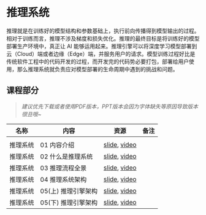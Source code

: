 # 推理系统

推理就是在训练好的模型结构和参数基础上，执行前向传播得到模型输出的过程。相对于训练而言，推理不涉及梯度和损失优化。推理的最终目标是将训练好的模型部署生产环境中，真正让 AI 能够运用起来。推理引擎可以将深度学习模型部署到云（Cloud）端或者边缘（Edge）端，并服务用户的请求。模型训练过程好比是传统软件工程中的代码开发的过程，而开发完的代码势必要打包，部署给用户使用，那么推理系统就负责应对模型部署的生命周期中遇到的挑战和问题。

## 课程部分

> *建议优先下载或者使用PDF版本，PPT版本会因为字体缺失等原因导致版本很丑哦~*

| 名称   | 内容           | 资源                                                                                    | 备注  |
| ---- | ------------ | ------------------------------------------------------------------------------------- | --- |
|      |              |                                                                                       |     |
| 推理系统 | 01 内容介绍      | [slide](./01.introduction.pdf), [video](https://www.bilibili.com/video/BV1J8411K7pj/) |     |
| 推理系统 | 02 什么是推理系统   | [slide](./02.constraints.pdf), [video](https://www.bilibili.com/video/BV1nY4y1f7G5/)  |     |
| 推理系统 | 03 推理流程全景    | [slide](./03.workflow.pdf), [video](https://www.bilibili.com/video/BV1M24y1v7rK/)     |     |
| 推理系统 | 04 推理系统架构    | [slide](./04.system.pdf), [video](https://www.bilibili.com/video/BV1Gv4y1i7Tw/)       |     |
| 推理系统 | 05(上) 推理引擎架构 | [slide](./05.inference.pdf), [video](https://www.bilibili.com/video/BV1Mx4y137Er/)    |     |
| 推理系统 | 05(下) 推理引擎架构 | [slide](./06.architecture.pdf), [video](https://www.bilibili.com/video/BV1FG4y1C7Mn/) |     |